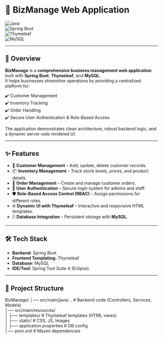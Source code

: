 # 🌟 BizManage Web Application  

![Java](https://img.shields.io/badge/Java-ED8B00?style=for-the-badge&logo=openjdk&logoColor=white)  
![Spring Boot](https://img.shields.io/badge/Spring%20Boot-6DB33F?style=for-the-badge&logo=springboot&logoColor=white)  
![Thymeleaf](https://img.shields.io/badge/Thymeleaf-005F0F?style=for-the-badge&logo=thymeleaf&logoColor=white)  
![MySQL](https://img.shields.io/badge/MySQL-4479A1?style=for-the-badge&logo=mysql&logoColor=white)  

---

## 📖 Overview  

**BizManage** is a **comprehensive business management web application** built with **Spring Boot**, **Thymeleaf**, and **MySQL**.  
It helps businesses streamline operations by providing a centralized platform for:  

✔️ Customer Management  
✔️ Inventory Tracking  
✔️ Order Handling  
✔️ Secure User Authentication & Role-Based Access  

The application demonstrates clean architecture, robust backend logic, and a dynamic server-side rendered UI.  

---

## ✨ Features  

- 👥 **Customer Management** – Add, update, delete customer records.  
- 📦 **Inventory Management** – Track stock levels, prices, and product details.  
- 🛒 **Order Management** – Create and manage customer orders.  
- 🔐 **User Authentication** – Secure login system for admins and staff.  
- 🛡️ **Role-Based Access Control (RBAC)** – Assign permissions for different roles.  
- 🌐 **Dynamic UI with Thymeleaf** – Interactive and responsive HTML templates.  
- 🗄️ **Database Integration** – Persistent storage with **MySQL**.  

---

## 🛠️ Tech Stack  

- **Backend:** Spring Boot  
- **Frontend Templating:** Thymeleaf  
- **Database:** MySQL  
- **IDE/Tool:** Spring Tool Suite 4 (Eclipse)  

---

## 📂 Project Structure  

BizManage/
│── src/main/java/... # Backend code (Controllers, Services, Models)
<br>
│── src/main/resources/
<br>
│ ├── templates/ # Thymeleaf templates (HTML views)
<br>
│ ├── static/ # CSS, JS, Images
<br>
│ ├── application.properties # DB config
<br>
│── pom.xml # Maven dependencies
